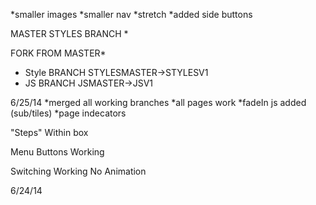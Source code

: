 *smaller images
*smaller nav
*stretch
*added side buttons


MASTER STYLES BRANCH *



FORK FROM MASTER*

- Style BRANCH STYLESMASTER->STYLESV1
- JS BRANCH JSMASTER->JSV1

6/25/14
*merged all working branches
	*all pages work
	*fadeIn js added (sub/tiles)
	*page indecators



"Steps" Within box

Menu Buttons Working

Switching Working
No Animation

6/24/14

